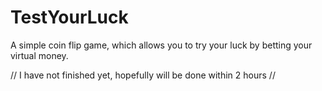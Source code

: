 # TestYourLuck
A simple coin flip game, which allows you to try your luck by betting your virtual money.

// I have not finished yet, hopefully will be done within 2 hours 
// 
